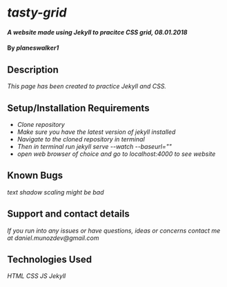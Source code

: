 # _tasty-grid_

#### _A website made using Jekyll to pracitce CSS grid, 08.01.2018_

#### By _**planeswalker1**_

## Description

_This page has been created to practice Jekyll and CSS._

## Setup/Installation Requirements

* _Clone repository_
* _Make sure you have the latest version of jekyll installed_
* _Navigate to the cloned repository in terminal_
* _Then in terminal run jekyll serve --watch --baseurl=""_
* _open web browser of choice and go to localhost:4000 to see website_

## Known Bugs

_text shadow scaling might be bad_

## Support and contact details

_If you run into any issues or have questions, ideas or concerns contact me at daniel.munozdev@gmail.com_

## Technologies Used

_HTML_
_CSS_
_JS_
_Jekyll_